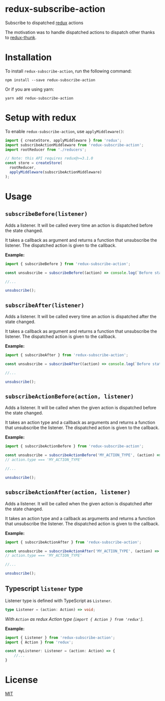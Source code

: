 # redux-subscribe-action
Subscribe to dispatched [redux](https://redux.js.org/) actions

The motivation was to handle dispatched actions to dispatch other thanks to [redux-thunk](https://github.com/reduxjs/redux-thunk).

# Installation

To install `redux-subscribe-action`, run the following command:

```
npm install --save redux-subscribe-action
```

Or if you are using yarn:

```
yarn add redux-subscribe-action
```

# Setup with redux

To enable `redux-subscribe-action`, use `applyMiddleware()`:

```js
import { createStore, applyMiddleware } from 'redux';
import subscribeActionMiddleware from 'redux-subscribe-action';
import rootReducer from './reducers';

// Note: this API requires redux@>=3.1.0
const store = createStore(
  rootReducer,
  applyMiddleware(subscribeActionMiddleware)
);
```

# Usage

## `subscribeBefore(listener)`

Adds a listener. It will be called every time an action is dispatched before the state changed.

It takes a callback as argument and returns a function that unsubscribe the listener.
The dispatched action is given to the callback.

__Example:__

```js
import { subscribeBefore } from 'redux-subscribe-action';

const unsubscribe = subscribeBefore((action) => console.log(`Before state change action ${action.type}`));

//...

unsubscribe();
```

## `subscribeAfter(listener)`

Adds a listener. It will be called every time an action is dispatched after the state changed.

It takes a callback as argument and returns a function that unsubscribe the listener.
The dispatched action is given to the callback.

__Example:__

```js
import { subscribeAfter } from 'redux-subscribe-action';

const unsubscribe = subscribeAfter((action) => console.log(`Before state change action ${action.type}`));

//...

unsubscribe();
```

## `subscribeActionBefore(action, listener)`

Adds a listener. It will be called when the given action is dispatched before the state changed.

It takes an action type and a callback as arguments and returns a function that unsubscribe the listener.
The dispatched action is given to the callback.

__Example:__

```js
import { subscribeActionBefore } from 'redux-subscribe-action';

const unsubscribe = subscribeActionBefore('MY_ACTION_TYPE', (action) => console.log(`Before state change action MY_ACTION_TYPE`));
// action.type === 'MY_ACTION_TYPE'

//...

unsubscribe();
```

## `subscribeActionAfter(action, listener)`

Adds a listener. It will be called when the given action is dispatched after the state changed.

It takes an action type and a callback as arguments and returns a function that unsubscribe the listener.
The dispatched action is given to the callback.

__Example:__

```js
import { subscribeActionAfter } from 'redux-subscribe-action';

const unsubscribe = subscribeActionAfter('MY_ACTION_TYPE', (action) => console.log(`After state change action MY_ACTION_TYPE`));
// action.type === 'MY_ACTION_TYPE'

//...

unsubscribe();
```

## Typescript `listener` type

Listener type is defined with TypeScript as `Listener`.

```ts
type Listener = (action: Action) => void;
```

*With `Action` as redux Action type (`import { Action } from 'redux'`).*

__Example:__

```ts
import { Listener } from 'redux-subscribe-action';
import { Action } from 'redux';

const myListener: Listener = (action: Action) => {
    //...
}
```

# License

[MIT](https://github.com/si0ls/redux-subscribe-action/blob/master/LICENSE)
